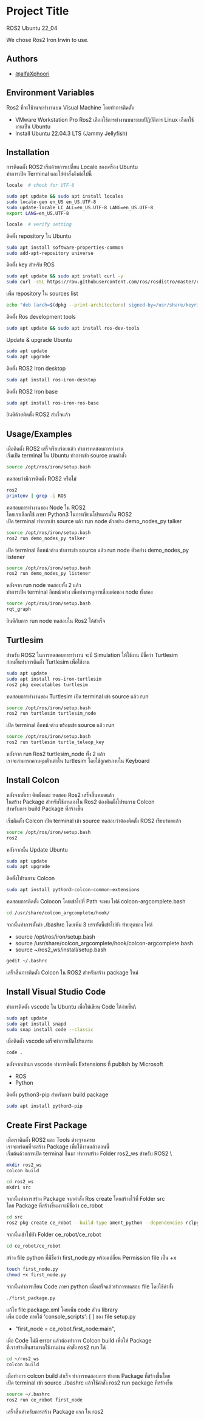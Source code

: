 # Project Title

ROS2 Ubuntu 22_04

We chose Ros2 Iron Irwin to use.
## Authors

- [@alfaXphoori](https://www.github.com/alfaXphoori)


## Environment Variables

Ros2 ที่จะใช้านจะทำงานบน Visual Machine โดยทำการติดตั้ง
- VMware Workstation Pro
Ros2 เลือกใช้การทำงานบนระบบปัฎิบัติการ Linux เลือกใช้งานเป็น Ubuntu
- Install Ubuntu 22.04.3 LTS (Jammy Jellyfish)


## Installation

การติดดตั้ง ROS2 เริ่มด้วยการเปลี่ยน Locale ของเครื่อง Ubuntu \
ทำการเปิด Terminal และใส่คำสั่งดังต่อไปนี้

```bash
locale  # check for UTF-8

sudo apt update && sudo apt install locales
sudo locale-gen en_US en_US.UTF-8
sudo update-locale LC_ALL=en_US.UTF-8 LANG=en_US.UTF-8
export LANG=en_US.UTF-8

locale  # verify setting
```

ติดตั้ง repository ใน Ubuntu 

```bash
sudo apt install software-properties-common
sudo add-apt-repository universe
```

ติดตั้ง key สำหรับ ROS
```bash
sudo apt update && sudo apt install curl -y
sudo curl -sSL https://raw.githubusercontent.com/ros/rosdistro/master/ros.key -o /usr/share/keyrings/ros-archive-keyring.gpg
```

เพิ่ม repository ใน sources list
```bash 
echo "deb [arch=$(dpkg --print-architecture) signed-by=/usr/share/keyrings/ros-archive-keyring.gpg] http://packages.ros.org/ros2/ubuntu $(. /etc/os-release && echo $UBUNTU_CODENAME) main" | sudo tee /etc/apt/sources.list.d/ros2.list > /dev/null
```

ติดตั้ง Ros development tools 
```bash 
sudo apt update && sudo apt install ros-dev-tools
```

Update & upgrade Ubuntu
```bash
sudo apt update
sudo apt upgrade
```

ติดตั้ง ROS2 Iron desktop
```bash
sudo apt install ros-iron-desktop
```

ติดตั้ง ROS2 Iron base
```bash
sudo apt install ros-iron-ros-base
```

ยินดีด้วยติดตั้ง ROS2 สำเร็จแล้ว
## Usage/Examples

เมื่อติดตั้ง ROS2 เสร็จเรียบร้อยแล้ว ทำการทดสอบการทำงาน\
เริ่มเปิด terminal ใน Ubuntu ทำการเข้า source ตามคำสั่ง
```bash
source /opt/ros/iron/setup.bash
```
ทดสอบว่ามีการติดตั้ง ROS2 หรือไม่
```bash
ros2
printenv | grep -i ROS
```

ทดสอบการทำงานของ Node ใน ROS2\
โดยเราเลือกใช้ ภาษา Python3 ในการเขียนโปรแกรมใน ROS2\
เปิด terminal ทำการเข้า source แล้ว run node ตัวอย่าง demo_nodes_py talker
```bash
source /opt/ros/iron/setup.bash
ros2 run demo_nodes_py talker
```

เปิด terminal อีกหน้าต่าง ทำการเข้า source แล้ว run node ตัวอย่าง demo_nodes_py listener
```bash
source /opt/ros/iron/setup.bash
ros2 run demo_nodes_py listener
```

หลังจาก run node ทดสอบทั้ง 2 แล้ว\
ทำการเปิด terminal อีกหน้าต่าง เพื่อทำการดูการเชื่อมต่อของ node ทั้งสอง
```bash
source /opt/ros/iron/setup.bash
rqt_graph
```
ยินดีกับการ run node ทดสอบใน Ros2 ได้สำเร็จ


## Turtlesim
สำหรับ ROS2 ในการทดสอบการทำงาน จะมี Simulation ให้ใช้งาน มีชื่อว่า Turtlesim\
ก่อนอื่นทำการติดตั้ง Turtlesim เพื่อใช้งาน
```bash
sudo apt update
sudo apt install ros-iron-turtlesim 
ros2 pkg executables turtlesim
```

ทดสอบการทำงานของ Turtlesim เปิด terminal เข้า source แล้ว run
```bash
source /opt/ros/iron/setup.bash
ros2 run turtlesim turtlesim_node
```

เปิด terminal อีกหน้าต่าง พร้อมเข้า source แล้ว run
```bash
source /opt/ros/iron/setup.bash
ros2 run turtlesim turtle_teleop_key
```

หลังจาก run Ros2 turtlesim_node ทั้ง 2 แล้ว\
เราจะสามารถควบคุมตัวเต่าใน turtlesim โดยใช้ลูกศรภายใน Keyboard  
## Install Colcon
หลังจากที่เรา ติตตั้งและ ทดสอบ Ros2 เสร็จสิ้นหมดแล้ว\
ในสร้าง Package สำหรับใช้งานเองใน Ros2 ต้องติดตั้งโปรแกรม Colcon \
สำหรับการ build Package ที่สร้างขึ้น

เริ่มติดตั้ง Colcon
เปิด terminal เข้า source ทดสอบว่าต้องติดตั้ง ROS2 เรียบร้อยแล้ว

```bash
source /opt/ros/iron/setup.bash
ros2
```
หลังจากนั้น Update Ubuntu

```bash
sudo apt update
sudo apt upgrade
```

ติดตั้งโปรแกรม Colcon
```bash
sudo apt install python3-colcon-common-extensions
```
ทดสอบการติดตั้ง Colocon โดยเข้าไปที่ Path จะพบ ไฟล์ colcon-argcomplete.bash
```bash
cd /usr/share/colcon_argcomplete/hook/
```
จากนั้นทำการตั้งค่า ./bashrc โดยเพิ่ม 3 บรรทัดนี้เข้าไปยัง ท้ายสุดของ ไฟล์

- source /opt/ros/iron/setup.bash
- source /usr/share/colcon_argcomplete/hook/colcon-argcomplete.bash
- source ~/ros2_ws/install/setup.bash

```bash
gedit ~/.bashrc
```
เสร็จสิ้นการติดตั้ง Colcon ใน ROS2 สำหรับสร้าง package ใหม่

## Install Visual Studio Code
ทำการติดตั้ง vscode ใน Ubuntu เพื่อให้เขียน Code ได้ง่ายขึ้น\

```bash
sudo apt update
sudo apt install snapd
sudo snap install code --classic
```

เมื่อติดตั้ง vscode เสร็จทำการเปิดโปรแกรม

```bash
code .
```

หลังจากเข้ามา vscode ทำการติดตั้ง Extensions ที่ publish by Microsoft
- ROS
- Python

ติดตั้ง python3-pip สำหรับการ build package

```bash
sudo apt install python3-pip
```
## Create First Package
เมื่อเราติดตั้ง ROS2 และ Tools ต่างๆจนครบ \
เราจะพร้อมที่จะสร้าง Package เพื่อใช้งานแล้วตอนนี้ \
เริ่มต้นด้วยการเปิด terminal ขึ้นมา ทำการสร้าง Folder ros2_ws สำหรับ ROS2 \ 

```bash
mkdir ros2_ws
colcon build

cd ros2_ws
mkdri src
```

จากนั้นทำการสร้าง Package จากคำสั่ง Ros create โดยสร้างไว้ที่ Folder src\
โดย Package ที่สร้างขึ้นมาจะมีชื่อว่า ce_robot

```bash
cd src
ros2 pkg create ce_robot --build-type ament_python --dependencies rclpy
```

จากนั้นเข้าไปยัง Folder ce_robot/ce_robot

```bash
cd ce_robot/ce_robot
```

สร้าง file python ที่มีชื่อว่า first_node.py พร้อมเปลี่ยน Permission file เป็น +x 
```bash
touch first_node.py
chmod +x first_node.py
```

จากนั้นทำการเขียน Code ภาษา python เมื่อเสร็จแล้วทำการทดสอบ file โดยใช้คำสั่ง 
```bash
./first_package.py
```

แก้ไข file package.xml โดยเพิ่ม code ส่วน library\
เพิ่ม code ภายใต้ 'console_scripts': [ ] ของ file setup.py
- "first_node = ce_robot.first_node:main",

เมื่อ Code ไม่มี error แล้วต้องทำการ Colcon build เพื่อให้ Package \
ที่เราสร้างขึ้นสามารถใช้งานผ่าน คำสั่ง ros2 run ได้
```bash
cd ~/ros2_ws
colcon build 
```

เมื่อทำการ colcon build สำเร็จ ทำการทดสอบการ ทำงาน Package ที่สร้างขึ้นโดย \
เปิด terminal เข้า source ./bashrc แล้วใช้คำสั่ง ros2 run package ที่สร้างขึ้น
```bash
source ~/.bashrc
ros2 run ce_robot first_node
```

เสร็จสิ้นสำหรับการสร้าง Package แรก ใน ros2
